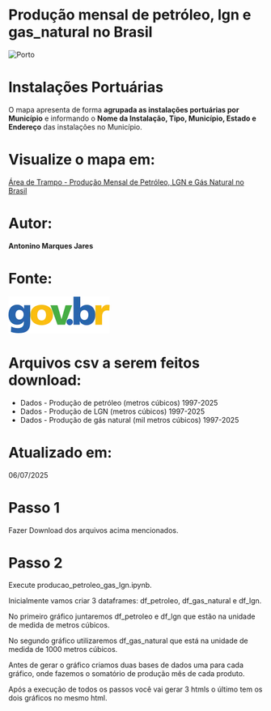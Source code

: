 # Produção mensal de petróleo, lgn e gas_natural no Brasil

![Porto](plataforma_de_petróleo.jpg)

# Instalações Portuárias
O mapa apresenta de forma **agrupada as instalações portuárias por Município** e informando o **Nome da Instalação, Tipo, Município, Estado e Endereço** das instalações no Município.

# Visualize o mapa em:
[Área de Trampo - Produção Mensal de Petróleo, LGN e Gás Natural no Brasil](https://www.areadetrampo.com.br/producao-mensal-de-petroleo-lgn-e-gas-natural-no-brasil/)

# Autor:

**Antonino Marques Jares**

# Fonte:
[![GOVBR](govbr.webp)](https://dados.gov.br/dados/conjuntos-dados/producao-de-petroleo-e-gas-natural-por-estado-e-localizacao)

# Arquivos csv a serem feitos download:

- Dados - Produção de petróleo (metros cúbicos) 1997-2025
- Dados - Produção de LGN (metros cúbicos) 1997-2025
- Dados - Produção de gás natural (mil metros cúbicos) 1997-2025

# Atualizado em:

06/07/2025

# Passo 1
Fazer Download dos arquivos acima mencionados.

# Passo 2
Execute producao_petroleo_gas_lgn.ipynb.

Inicialmente vamos criar 3 dataframes: df_petroleo, df_gas_natural e df_lgn.

No primeiro gráfico juntaremos df_petroleo e df_lgn que estão na unidade de medida de metros cúbicos.

No segundo gráfico utilizaremos df_gas_natural que está na unidade de medida de 1000 metros cúbicos.

Antes de gerar o gráfico criamos duas bases de dados uma para cada gráfico, onde fazemos o somatório de produção mês de cada produto.

Após a execução de todos os passos você vai gerar 3 htmls o último tem os dois gráficos no mesmo html.



